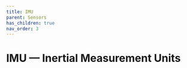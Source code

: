 ```yaml
---
title: IMU
parent: Sensors
has_children: true
nav_order: 3
---
```


# IMU — Inertial Measurement Units

<!-- TODO -->
